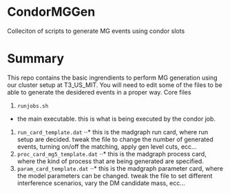 CondorMGGen
===========

Colleciton of scripts to generate MG events using condor slots

# Summary
This repo contains the basic ingrendients to perform MG generation
using our cluster setup at T3_US_MIT.
You will need to edit some of the files to be able to generate the desidered
events in a proper way. 
Core files

1. `runjobs.sh`
 * the main executable. this is what is being executed by the condor job. 
1. `run_card_template.dat`
⋅⋅* this is the madgraph run card, where run setup are decided. tweak the file to change the number of generated events, turning on/off the matching, apply gen level cuts, ecc... 
1. `proc_card_mg5_template.dat`
⋅⋅* this is the madgraph process card, where the kind of process that are being generated are specified.
1. `param_card_template.dat`
⋅⋅* this is the madgraph parameter card, where the model parameters can be changed. tweak the file to set different interference scenarios, vary the DM candidate mass, ecc...
